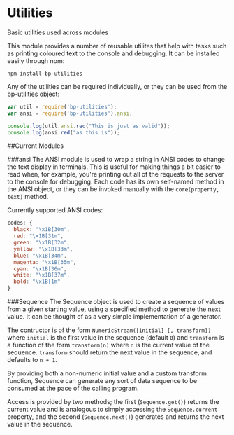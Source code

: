 # Utilities
Basic utilities used across modules

This module provides a number of reusable utilites that help with tasks such as printing 
coloured text to the console and debugging. It can be installed easily through npm:
```
npm install bp-utilities
```

Any of the utilities can be required individually, or they can be used from the bp-utilities object:

```Javascript
var util = require('bp-utilities');
var ansi = require('bp-utilities').ansi;

console.log(util.ansi.red("This is just as valid"));
console.log(ansi.red("as this is"));
```

##Current Modules

###ansi
The ANSI module is used to wrap a string in ANSI codes to change the text display in terminals.
This is useful for making things a bit easier to read when, for example, you're printing out all
of the requests to the server to the console for debugging. Each code has its own self-named method
in the ANSI object, or they can be invoked manually with the `core(property, text)` method.

Currently supported ANSI codes:
```Javascript
codes: {
  black: "\x1B[30m",
  red: "\x1B[31m",
  green: "\x1B[32m",
  yellow: "\x1B[33m",
  blue: "\x1B[34m",
  magenta: "\x1B[35m",
  cyan: "\x1B[36m",
  white: "\x1B[37m",
  bold: "\x1B[1m"
}
```

###Sequence
The Sequence object is used to create a sequence of values from a given starting value, using
a specified method to generate the next value. It can be thought of as a very simple implementation
of a generator.

The contructor is of the form `NumericStream([initial] [, transform])` where `initial` is the first
value in the sequence (default `0`) and `transform` is a function of the form `transform(n)` where `n`
is the current value of the sequence. `transform` should return the next value in the sequence, and
defaults to `n + 1`.

By providing both a non-numeric initial value and a custom transform function, Sequence can generate
any sort of data sequence to be consumed at the pace of the calling program.

Access is provided by two methods; the first (`Sequence.get()`) returns the current value and is analogous to simply
accessing the `Sequence.current` property, and the second (`Sequence.next()`) generates and returns the next value in
the sequence.